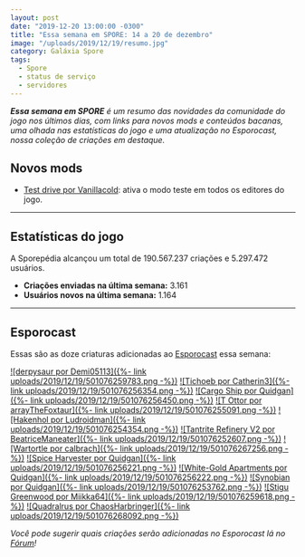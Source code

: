 ```yaml
---
layout: post
date: "2019-12-20 13:00:00 -0300"
title: "Essa semana em SPORE: 14 a 20 de dezembro"
image: "/uploads/2019/12/19/resumo.jpg"
category: Galáxia Spore
tags:
  - Spore
  - status de serviço
  - servidores
---
```

_**Essa semana em SPORE** é um resumo das novidades da comunidade do jogo nos últimos dias, com links para novos mods e conteúdos bacanas, uma olhada nas estatísticas do jogo e uma atualização no Esporocast, nossa coleção de criações em destaque._

## Novos mods

- [Test drive por Vanillacold](http://davoonline.com/phpBB3/viewtopic.php?f=117&t=9480): ativa o modo teste em todos os editores do jogo.

***

## Estatísticas do jogo

A Sporepédia alcançou um total de 190.567.237 criações e 5.297.472 usuários.

- **Criações enviadas na última semana:** 3.161
- **Usuários novos na última semana:** 1.164

***

## Esporocast

Essas são as doze criaturas adicionadas ao [Esporocast](http://www.spore.com/sporepedia#qry=ssc-501057576550) essa semana:

[![derpysaur por Demi05113]({%- link uploads/2019/12/19/501076259783.png -%})](http://www.spore.com/sporepedia#qry=sast-501076259783%3Assc-501057576550)
[![Tichoeb por Catherin3]({%- link uploads/2019/12/19/501076256354.png -%})](http://www.spore.com/sporepedia#qry=sast-501076256354%3Assc-501057576550)
[![Cargo Ship por Quidgan]({%- link uploads/2019/12/19/501076256450.png -%})](http://www.spore.com/sporepedia#qry=sast-501076256450%3Assc-501057576550)
[![T Ottor por arrayTheFoxtaur]({%- link uploads/2019/12/19/501076255091.png -%})](http://www.spore.com/sporepedia#qry=sast-501076255091%3Assc-501057576550)
[![Hakenhol por Ludroidman]({%- link uploads/2019/12/19/501076254354.png -%})](http://www.spore.com/sporepedia#qry=sast-501076254354%3Assc-501057576550)
[![Tantrite Refinery V2 por BeatriceManeater]({%- link uploads/2019/12/19/501076252607.png -%})](http://www.spore.com/sporepedia#qry=sast-501076252607%3Assc-501057576550)
[![Wartortle por calbrach]({%- link uploads/2019/12/19/501076267256.png -%})](http://www.spore.com/sporepedia#qry=sast-501076267256%3Assc-501057576550)
[![Spice Harvester por Quidgan]({%- link uploads/2019/12/19/501076256221.png -%})](http://www.spore.com/sporepedia#qry=sast-501076256221%3Assc-501057576550)
[![White-Gold Apartments por Quidgan]({%- link uploads/2019/12/19/501076256222.png -%})](http://www.spore.com/sporepedia#qry=sast-501076256222%3Assc-501057576550)
[![Synobian por Quidgan]({%- link uploads/2019/12/19/501076253762.png -%})](http://www.spore.com/sporepedia#qry=sast-501076253762%3Assc-501057576550)
[![Stigu Greenwood por Miikka64]({%- link uploads/2019/12/19/501076259618.png -%})](http://www.spore.com/sporepedia#qry=sast-501076259618%3Assc-501057576550)
[![Quadralrus por ChaosHarbringer]({%- link uploads/2019/12/19/501076268092.png -%})](http://www.spore.com/sporepedia#qry=sast-501076268092%3Assc-501057576550)
  
_Você pode sugerir quais criações serão adicionadas no Esporocast lá no [Fórum](https://forum.esporo.net/d/18-conheca-o-esporocast)!_
